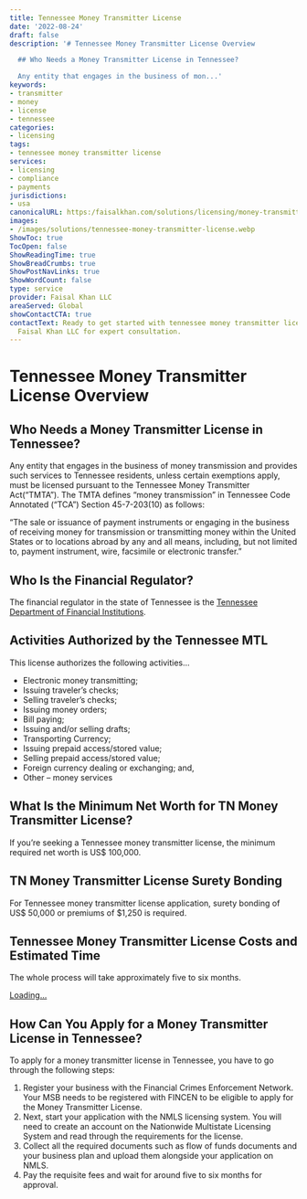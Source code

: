 ```yaml
---
title: Tennessee Money Transmitter License
date: '2022-08-24'
draft: false
description: '# Tennessee Money Transmitter License Overview

  ## Who Needs a Money Transmitter License in Tennessee?

  Any entity that engages in the business of mon...'
keywords:
- transmitter
- money
- license
- tennessee
categories:
- licensing
tags:
- tennessee money transmitter license
services:
- licensing
- compliance
- payments
jurisdictions:
- usa
canonicalURL: https:/faisalkhan.com/solutions/licensing/money-transmitter-license-mtl/tennessee-money-transmitter-license/
images:
- /images/solutions/tennessee-money-transmitter-license.webp
ShowToc: true
TocOpen: false
ShowReadingTime: true
ShowBreadCrumbs: true
ShowPostNavLinks: true
ShowWordCount: false
type: service
provider: Faisal Khan LLC
areaServed: Global
showContactCTA: true
contactText: Ready to get started with tennessee money transmitter license? Contact
  Faisal Khan LLC for expert consultation.
---
```


# Tennessee Money Transmitter License Overview

## Who Needs a Money Transmitter License in Tennessee?

Any entity that engages in the business of money transmission and provides such services to Tennessee residents, unless certain exemptions apply, must be licensed pursuant to the Tennessee Money Transmitter Act(“TMTA”). The TMTA defines “money transmission” in Tennessee Code Annotated (“TCA”) Section 45-7-203(10) as follows:

“The sale or issuance of payment instruments or engaging in the business of receiving money for transmission or transmitting money within the United States or to locations abroad by any and all means, including, but not limited to, payment instrument, wire, facsimile or electronic transfer.”

## Who Is the Financial Regulator?

The financial regulator in the state of Tennessee is the [Tennessee Department of Financial Institutions](https://www.tn.gov/tdfi.html).

## Activities Authorized by the Tennessee MTL

This license authorizes the following activities…

  * Electronic money transmitting;
  * Issuing traveler’s checks;
  * Selling traveler’s checks;
  * Issuing money orders;
  * Bill paying;
  * Issuing and/or selling drafts;
  * Transporting Currency;
  * Issuing prepaid access/stored value;
  * Selling prepaid access/stored value;
  * Foreign currency dealing or exchanging; and,
  * Other – money services

## What Is the Minimum Net Worth for TN Money Transmitter License?

If you’re seeking a Tennessee money transmitter license, the minimum required net worth is US$ 100,000.

## TN Money Transmitter License Surety Bonding

For Tennessee money transmitter license application, surety bonding of US$ 50,000 or premiums of $1,250 is required.

## Tennessee Money Transmitter License Costs and Estimated Time

The whole process will take approximately five to six months.

[Loading...](https://fkhan.gumroad.com/l/tennessee-money-transmitter-license-cost)

## How Can You Apply for a Money Transmitter License in Tennessee?

To apply for a money transmitter license in Tennessee, you have to go through the following steps:

  1. Register your business with the Financial Crimes Enforcement Network. Your MSB needs to be registered with FINCEN to be eligible to apply for the Money Transmitter License.
  2. Next, start your application with the NMLS licensing system. You will need to create an account on the Nationwide Multistate Licensing System and read through the requirements for the license.
  3. Collect all the required documents such as flow of funds documents and your business plan and upload them alongside your application on NMLS.
  4. Pay the requisite fees and wait for around five to six months for approval.